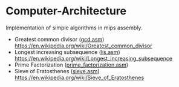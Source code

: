 # Computer-Architecture

Implementation of simple algorithms in mips assembly.

* Greatest common divisor ([gcd.asm](gcd.asm)) <https://en.wikipedia.org/wiki/Greatest_common_divisor>
* Longest increasing subsequence ([lis.asm](lis.asm)) <https://en.wikipedia.org/wiki/Longest_increasing_subsequence>
* Prime Factorization ([prime_factorization.asm](prime_factorization.asm))
* Sieve of Eratosthenes ([sieve.asm](sieve.asm)) <https://en.wikipedia.org/wiki/Sieve_of_Eratosthenes>
